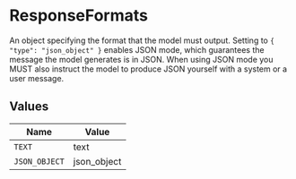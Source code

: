 # ResponseFormats

An object specifying the format that the model must output. Setting to `{ "type": "json_object" }` enables JSON mode, which guarantees the message the model generates is in JSON. When using JSON mode you MUST also instruct the model to produce JSON yourself with a system or a user message.


## Values

| Name          | Value         |
| ------------- | ------------- |
| `TEXT`        | text          |
| `JSON_OBJECT` | json_object   |